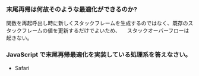 ### 末尾再帰は何故そのような最適化ができるのか?

関数を再起呼出し時に新しくスタックフレームを生成するのではなく、既存のスタックフレームの値を更新するだけでよいため、
　スタックオーバーフローは起きない。

### JavaScript で末尾再帰最適化を実装している処理系を答えなさい。

- Safari
